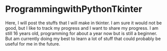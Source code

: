 # ProgrammingwithPythonTkinter
Here, I will post the stuffs that I will make in tkinter. I am sure it would not be good, but I like to track my progress and I want to share my progress. I am still 16 years old, programming for about a year now but is still a beginner. But am currently doing my best to learn a lot of stuff that could probably be useful for me in the future.
